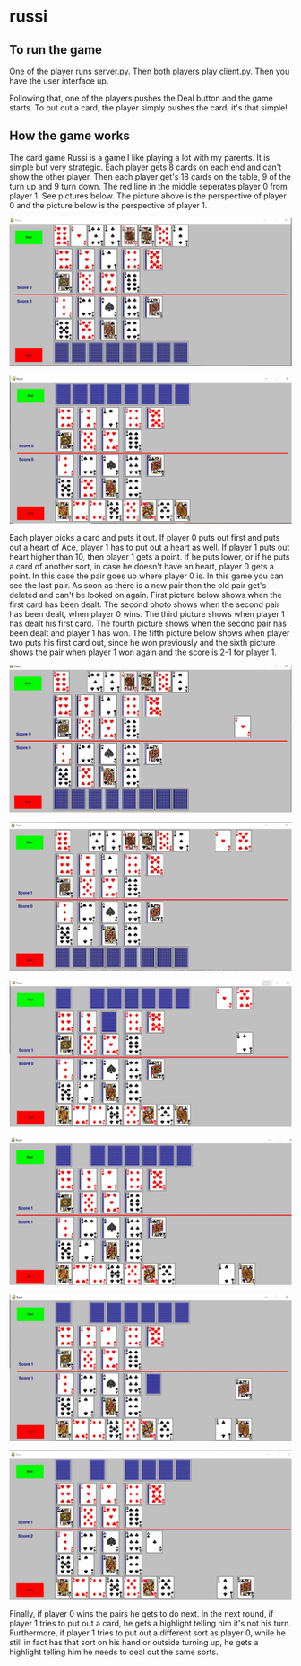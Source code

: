 # russi

## To run the game
One of the player runs server.py. Then both players play client.py. Then you have the user interface up.

Following that, one of the players pushes the Deal button and the game starts. To put out a card, the player simply pushes the card, it's that simple!

## How the game works
The card game Russi is a game I like playing a lot with my parents. It is simple but very strategic. Each player gets 8 cards on each end and can't show the other player. Then each player get's 18 cards on the table, 9 of the turn up and 9 turn down. The red line in the middle seperates player 0 from player 1. See pictures below. The picture above is the perspective of player 0 and the picture below is the perspective of player 1.

![Screenshot](pic1.JPG)

![Screenshot](pic2.JPG)

Each player picks a card and puts it out. If player 0 puts out first and puts out a heart of Ace, player 1 has to put out a heart as well. If player 1 puts out heart higher than 10, then player 1 gets a point. If he puts lower, or if he puts a card of another sort, in case he doesn't have an heart, player 0 gets a point. In this case the pair goes up where player 0 is. In this game you can see the last pair. As soon as there is a new pair then the old pair get's deleted and can't be looked on again. First picture below shows when the first card has been dealt. The second photo shows when the second pair has been dealt, when player 0 wins. The third picture shows when player 1 has dealt his first card. The fourth picture shows when the second pair has been dealt and player 1 has won. The fifth picture below shows when player two puts his first card out, since he won previously and the sixth picture shows the pair when player 1 won again and the score is 2-1 for player 1.

![Screenshot](pic3.JPG)

![Screenshot](pic4.JPG)

![Screenshot](pic5.JPG)

![Screenshot](pic6.JPG)

![Screenshot](pic7.JPG)

![Screenshot](pic8.JPG)

Finally, if player 0 wins the pairs he gets to do next. In the next round, if player 1 tries to put out a card, he gets a highlight telling him it's not his turn. Furthermore, if player 1 tries to put out a different sort as player 0, while he still in fact has that sort on his hand or outside turning up, he gets a highlight telling him he needs to deal out the same sorts.
